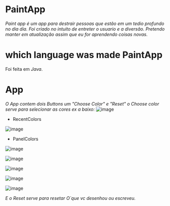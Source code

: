 # PaintApp

*Paint app é um app para destrair pessoas que estão em um tedio profundo no dia dia. Foi criado no intuito de entreter o usuario e a diversão. Pretendo manter em atualização assim que eu for aprendendo coisas novas.*

# which language was made PaintApp
Foi feita em *Java*.

# App
*O App contem dois Buttons um "Choose Color" e "Reset" o Choose color serve para selecionar as cores ex a baixo:*
![image](https://github.com/fantaasyyy/PaintApp/assets/104780505/02e497ca-83d2-40a7-8aa1-0b82ff536df8)



* RecentColors

![image](https://github.com/fantaasyyy/PaintApp/assets/104780505/13bbe896-f87f-47a8-aef2-9e82f7076014)


* PanelColors

![image](https://github.com/fantaasyyy/PaintApp/assets/104780505/a3617b89-995e-4418-8e5b-126198d8948c)

![image](https://github.com/fantaasyyy/PaintApp/assets/104780505/6154ce20-3c86-4309-8ac4-2968a408d7d6)

![image](https://github.com/fantaasyyy/PaintApp/assets/104780505/27cc4304-51b3-40e8-9c8e-4f221a49e2d1)

![image](https://github.com/fantaasyyy/PaintApp/assets/104780505/0d97f66c-5c8b-4c3b-a7aa-bb52435116ce)

![image](https://github.com/fantaasyyy/PaintApp/assets/104780505/a7695f9a-de8a-4c9c-91d5-fd7a248e19bd)

*E o Reset serve para resetar O`que vc desenhou ou escreveu.*
